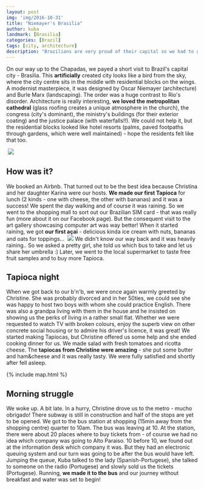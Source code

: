 ```yaml
---
layout: post
img: 'img/2016-10-31'
title: "Niemayer's Brasilia"
author: kuba
landmark: [Brasilia]
categories: [Brazil]
tags: [city, architecture]
description: "Brazilians are very proud of their capital so we had to give a shot... And we had a really good time."
---
```


On our way up to the Chapadas, we payed a short visit to Brazil's capital city - Brasilia. This **artificially** created city looks like a bird from the sky, where the city centre sits in the middle with residential blocks on the wings. A modernist masterpiece, it was designed by Oscar Niemayer (architecture) and Burle Marx (landscaping). The order was a huge contrast to Rio's disorder. Architecture is really interesting, **we loved the metropolitan cathedral** (glass roofing creates a unique atmosphere in the church), the congress (city's dominant), the ministry's buildings (for their exterior coating) and the justice palace (with waterfalls!!). We could not help it, but the residential blocks looked like hotel resorts (palms, paved footpaths through gardens, which were well maintained) - hope the residents felt like that too. 

<img data-src="/{{ page.img }}/original/P1390692.jpg" class="lazyload img-responsive center-block img-article" />
<noscript>
<img src="/{{ page.img }}/original/P1390692.jpg" class="img-responsive center-block img-article" />
</noscript>

## How was it?

We booked an Airbnb. That turned out to be the best idea because Christina and her daughter Karina were our hosts. **We made our first Tapioca** for lunch (2 kinds - one with cheese, the other with bananas) and it was a success! We spent the day walking and of course it was raining. So we went to the shopping mall to sort out our Brazilian SIM card - that was really fun (more about it on our Facebook page). But the consequent visit to the art gallery showcasing computer art was way better! When it started raining, we got **our first açai** - delicious kinda ice cream with nuts, bananas and oats for toppings... 
<img data-src="/{{ page.img }}/original/P1390731.jpg" class="lazyload img-responsive center-block img-article" />
<noscript>
<img src="/{{ page.img }}/original/P1390731.jpg" class="img-responsive center-block img-article" />
</noscript>
We didn't know our way back and it was heavily raining.. So we asked a pretty girl, she told us which bus to take and let us share her umbrella :) Later, we went to the local supermarket to taste free fruit samples and to buy more Tapioca. 

## Tapioca night

When we got back to our b'n'b, we were once again warmly greeted by Christine. She was probably divorced and in her 50ties, we could see she was happy to host two boys with whom she could practice English. There was also a grandpa living with them in the house and he insisted on showing us the perks of living in a rather small flat. Whether we were requested to watch TV with broken colours, enjoy the superb view on other concrete social housing or to admire his driver's licence, it was great! We started making Tapiocas, but Christine offered us some help and she ended cooking dinner for us. We made salad with fresh tomatoes and ricotta cheese. The **tapiocas from Christine were amazing** - she put some butter and ham&cheese and it was really tasty. We were fully satisfied and shortly after fell asleep.

{% include map.html %}

## Morning struggle

We woke up. A bit late. In a hurry, Christine drove us to the metro - mucho obrigado! There subway is still in construction and half of the stops are yet to be opened. We got to the bus station at shopping (15min away from the shopping centre) quarter to 10am. The bus was leaving at 10. At the station, there were about 20 places where to buy tickets from - of course we had no idea which company was going to Alto Paraiso. 10 before 10, we found out at the information desk which company it was. But they had an electronic queuing system and our turn was going to be after the bus would have left. Jumping the queue, Kuba talked to the lady (Spanish-Portugese), she talked to someone on the radio (Portugese) and slowly sold us the tickets (Portugese). Running, **we made it to the bus** and our journey without breakfast and water was set to begin!
